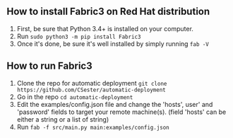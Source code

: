 ## How to install Fabric3 on Red Hat distribution ##

1. First, be sure that Python 3.4+ is installed on your computer.
2. Run ```sudo python3 -m pip install Fabric3```
3. Once it's done, be sure it's well installed by simply running ```fab -V```

## How to run Fabric3 ##

1. Clone the repo for automatic deployment ```git clone https://github.com/CSester/automatic-deployment```
2. Go in the repo ```cd automatic-deployment```
3. Edit the examples/config.json file and change the 'hosts', user' and 'password' fields to target your remote machine(s). (field 'hosts' can be either a string or a list of string)
4. Run ```fab -f src/main.py main:examples/config.json```
